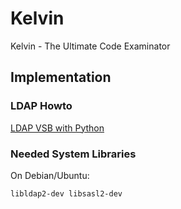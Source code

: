 # Kelvin

Kelvin - The Ultimate Code Examinator

## Implementation

### LDAP Howto

[LDAP VSB with Python](https://gist.github.com/geordi/2a0ba8609442618972cd17ed20e3242f)

### Needed System Libraries

On Debian/Ubuntu:

```
libldap2-dev libsasl2-dev
```
